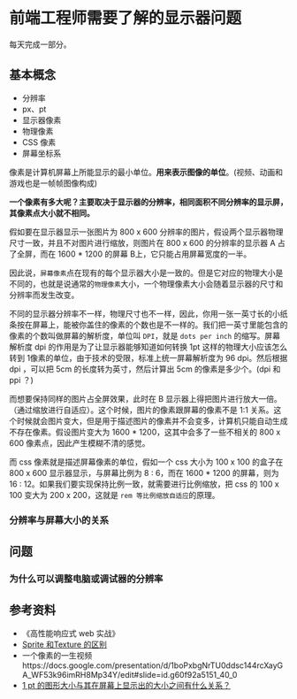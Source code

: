 # 前端工程师需要了解的显示器问题

每天完成一部分。

## 基本概念

- 分辨率
- px、pt
- 显示器像素
- 物理像素
- CSS 像素
- 屏幕坐标系

像素是计算机屏幕上所能显示的最小单位。**用来表示图像的单位**。(视频、动画和游戏也是一帧帧图像构成)

**一个像素有多大呢？主要取决于显示器的分辨率，相同面积不同分辨率的显示屏，其像素点大小就不相同。**

假如要在显示器显示一张图片为 800 x 600 分辨率的图片，假设两个显示器物理尺寸一致，并且不对图片进行缩放，则图片在 800 x 600 的分辨率的显示器 A 占了全屏，而在 1600 * 1200 的屏幕 B上，它只能占用屏幕宽度的一半。

因此说，`屏幕像素`点在现有的每个显示器大小是一致的。但是它对应的物理大小是不同的，也就是说通常的`物理像素`大小，一个物理像素大小会随着显示器的尺寸和分辨率而发生改变。

不同的显示器分辨率不一样，物理尺寸也不一样，因此，你用一张一英寸长的小纸条按在屏幕上，能被你盖住的像素的个数也是不一样的。我们把一英寸里能包含的像素的个数叫做屏幕的解析度，单位叫 `DPI`，就是 `dots per inch` 的缩写。屏幕解析度 dpi 的作用是为了让显示器能够知道如何转换 1pt 这样的物理大小应该怎么转到 1像素的单位，由于技术的受限，标准上统一屏幕解析度为 96 dpi。然后根据 dpi ，可以把 5cm 的长度转为英寸，然后计算出 5cm 的像素是多少个。(dpi 和 ppi ？)

而想要保持同样的图片占全屏效果，此时在 B 显示器上得把图片进行放大一倍。（通过缩放进行自适应）。这个时候，图片的像素跟屏幕的像素不是 1:1 关系。这个时候就会图片变大，但是用于描述图片的像素并不会变多，计算机只能自动生成不存在像素。假设图片变大为 1600 * 1200，这其中会多了一些不相关的 800 x 600 像素点，因此产生模糊不清的感觉。

而 css 像素就是描述屏幕像素的单位，假如一个 css 大小为 100 x 100 的盒子在 800 x 600 显示器显示，与屏幕比例为 8 : 6，而在 1600 * 1200 的屏幕，则为 16 : 12。如果我们要实现保持比例一致，就需要进行比例缩放，把 css 的 100 x 100 变大为 200 x 200，这就是 `rem 等比例缩放自适应`的原理。

### 分辨率与屏幕大小的关系


## 问题

### 为什么可以调整电脑或调试器的分辨率 



<!-- 显示器物理尺寸相同的情况下，分辨率越低，则屏幕像素总数越少，同一个图片大小显示越模糊。反之，分辨率越低，则屏幕像素越多，同一个图片大小显示越清晰。 -->

<!-- 但是物理像素的大小是不会变的，分辨率越高，一个物理像素的大小可能由多个屏幕像素单位组成。而分辨率越低，一个物理像素的大小则可能占了一个屏幕像素的几分之一。可以用物理像素来描述显示器屏幕的尺寸大小。
只不过 -->

<!-- 屏幕上的一个像素对应图像中的一个像素是图像显示最正确的事实，当然，如果缩放图片的话，它跟显示器的像素不对应，可能屏幕上的一个像素对应图片的多个像素，这样图片就很模糊。否则就很清晰，这就是为什么位图变小就很清晰。 -->

<!-- 而 css 像素其实就是显示器的像素点，通常说 css 像素是固定的，那是因为我们想要在屏幕尺寸更大、分辨率相同的显示器，这个css 设置的像素并没有变多，但是形状变大了，因为像素点被放大了。这个形状也变得模糊。而在屏幕尺寸更小、分辨率一致的情况下，这个形状变得更小、更清晰。因此要想适应的话，得计算屏幕大小，增大这个形状的 css 像素大小。 -->


## 参考资料

- 《高性能响应式 web 实战》
- [Sprite 和Texture 的区别
](https://blog.csdn.net/july_unity/article/details/79275097)
- 一个像素的一生视频https://docs.google.com/presentation/d/1boPxbgNrTU0ddsc144rcXayGA_WF53k96imRH8Mp34Y/edit#slide=id.g60f92a5151_40_0
- [1 pt 的图形大小与其在屏幕上显示出的大小之间有什么关系？](
https://www.zhihu.com/question/19851058/answer/13152289)